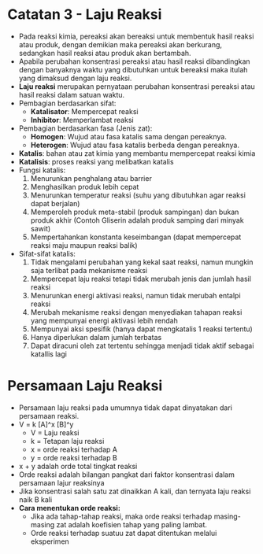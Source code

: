 # Catatan 3 - Laju Reaksi

- Pada reaksi kimia, pereaksi akan bereaksi untuk membentuk hasil reaksi atau produk, dengan demikian maka pereaksi akan berkurang, sedangkan hasil reaksi atau produk akan bertambah.
- Apabila perubahan konsentrasi pereaksi atau hasil reaksi dibandingkan dengan banyaknya waktu yang dibutuhkan untuk bereaksi maka itulah yang dimaksud dengan laju reaksi.
- **Laju reaksi** merupakan pernyataan perubahan konsentrasi pereaksi atau hasil reaksi dalam satuan waktu.
- Pembagian berdasarkan sifat:
    - **Katalisator**: Mempercepat reaksi
    - **Inhibitor**: Memperlambat reaksi
- Pembagian berdasarkan fasa (Jenis zat):
    - **Homogen**: Wujud atau fasa katalis sama dengan pereaknya.
    - **Heterogen**: Wujud atau fasa katalis berbeda dengan pereaknya.
- **Katalis**: bahan atau zat kimia yang membantu mempercepat reaksi kimia
- **Katalisis**: proses reaksi yang melibatkan katalis
- Fungsi katalis:
    1. Menurunkan penghalang atau barrier
    2. Menghasilkan produk lebih cepat
    3. Menurunkan temperatur reaksi (suhu yang dibutuhkan agar reaksi dapat berjalan)
    4. Memperoleh produk meta-stabil (produk sampingan) dan bukan produk akhir (Contoh Gliserin adalah produk samping dari minyak sawit)
    5. Mempertahankan konstanta keseimbangan (dapat mempercepat reaksi maju maupun reaksi balik)
- Sifat-sifat katalis:
    1. Tidak mengalami perubahan yang kekal saat reaksi, namun mungkin saja terlibat pada mekanisme reaksi
    2. Mempercepat laju reaksi tetapi tidak merubah jenis dan jumlah hasil reaksi
    3. Menurunkan energi aktivasi reaksi, namun tidak merubah entalpi reaksi
    4. Merubah mekanisme reaksi dengan menyediakan tahapan reaksi yang mempunyai energi aktivasi lebih rendah
    5. Mempunyai aksi spesifik (hanya dapat mengkatalis 1 reaksi tertentu)
    6. Hanya diperlukan dalam jumlah terbatas
    7. Dapat diracuni oleh zat tertentu sehingga menjadi tidak aktif sebagai katallis lagi

# Persamaan Laju Reaksi
- Persamaan laju reaksi pada umumnya tidak dapat dinyatakan dari persamaan reaksi. 
- V = k [A]^x [B]^y
    - V = Laju reaksi
    - k = Tetapan laju reaksi
    - x = orde reaksi terhadap A
    - y = orde reaksi terhadap B
- x + y adalah orde total tingkat reaksi
- Orde reaksi adalah bilangan pangkat dari faktor konsentrasi dalam persamaan lajur reaksinya
- Jika konsentrasi salah satu zat dinaikkan A kali, dan ternyata laju reaksi naik B kali
- **Cara menentukan orde reaksi:**
    - Jika ada tahap-tahap reaksi, maka orde reaksi terhadap masing-masing zat adalah koefisien tahap yang paling lambat.
    - Orde reaksi terhadap suatuu zat dapat ditentukan melalui eksperimen